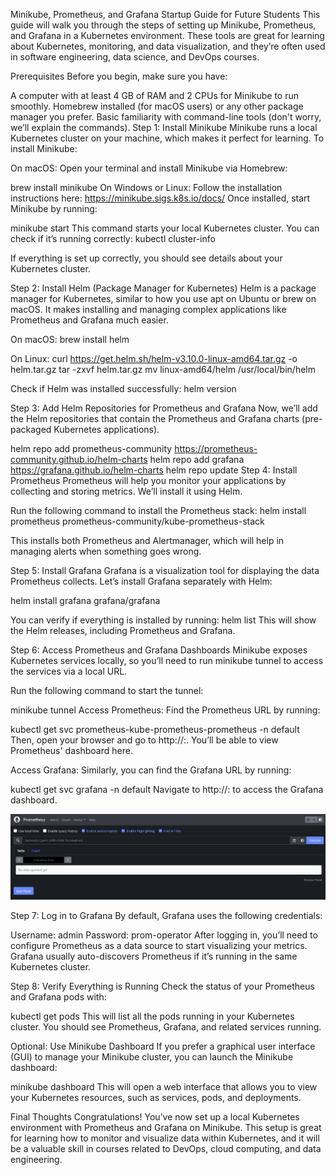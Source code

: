 Minikube, Prometheus, and Grafana Startup Guide for Future Students
This guide will walk you through the steps of setting up Minikube, Prometheus, and Grafana in a Kubernetes environment. These tools are great for learning about Kubernetes, monitoring, and data visualization, and they’re often used in software engineering, data science, and DevOps courses.

Prerequisites
Before you begin, make sure you have:

A computer with at least 4 GB of RAM and 2 CPUs for Minikube to run smoothly.
Homebrew installed (for macOS users) or any other package manager you prefer.
Basic familiarity with command-line tools (don't worry, we’ll explain the commands).
Step 1: Install Minikube
Minikube runs a local Kubernetes cluster on your machine, which makes it perfect for learning. To install Minikube:

On macOS:
Open your terminal and install Minikube via Homebrew:

brew install minikube
On Windows or Linux:
Follow the installation instructions here: https://minikube.sigs.k8s.io/docs/
Once installed, start Minikube by running:

minikube start
This command starts your local Kubernetes cluster. You can check if it’s running correctly:
kubectl cluster-info

If everything is set up correctly, you should see details about your Kubernetes cluster.

Step 2: Install Helm (Package Manager for Kubernetes)
Helm is a package manager for Kubernetes, similar to how you use apt on Ubuntu or brew on macOS. It makes installing and managing complex applications like Prometheus and Grafana much easier.

On macOS:
brew install helm

On Linux:
curl https://get.helm.sh/helm-v3.10.0-linux-amd64.tar.gz -o helm.tar.gz
tar -zxvf helm.tar.gz
mv linux-amd64/helm /usr/local/bin/helm

Check if Helm was installed successfully:
helm version

Step 3: Add Helm Repositories for Prometheus and Grafana
Now, we’ll add the Helm repositories that contain the Prometheus and Grafana charts (pre-packaged Kubernetes applications).

helm repo add prometheus-community https://prometheus-community.github.io/helm-charts
helm repo add grafana https://grafana.github.io/helm-charts
helm repo update
Step 4: Install Prometheus
Prometheus will help you monitor your applications by collecting and storing metrics. We’ll install it using Helm.

Run the following command to install the Prometheus stack:
helm install prometheus prometheus-community/kube-prometheus-stack

This installs both Prometheus and Alertmanager, which will help in managing alerts when something goes wrong.

Step 5: Install Grafana
Grafana is a visualization tool for displaying the data Prometheus collects. Let’s install Grafana separately with Helm:


helm install grafana grafana/grafana

You can verify if everything is installed by running:
helm list
This will show the Helm releases, including Prometheus and Grafana.

Step 6: Access Prometheus and Grafana Dashboards
Minikube exposes Kubernetes services locally, so you’ll need to run minikube tunnel to access the services via a local URL.

Run the following command to start the tunnel:


minikube tunnel
Access Prometheus:
Find the Prometheus URL by running:


kubectl get svc prometheus-kube-prometheus-prometheus -n default
Then, open your browser and go to http://<minikube-ip>:<prometheus-port>. You’ll be able to view Prometheus' dashboard here.

Access Grafana:
Similarly, you can find the Grafana URL by running:


kubectl get svc grafana -n default
Navigate to http://<minikube-ip>:<grafana-port> to access the Grafana dashboard.

![grafana dashboard](grafanadashboard.png)


Step 7: Log in to Grafana
By default, Grafana uses the following credentials:

Username: admin
Password: prom-operator
After logging in, you’ll need to configure Prometheus as a data source to start visualizing your metrics. Grafana usually auto-discovers Prometheus if it’s running in the same Kubernetes cluster.



Step 8: Verify Everything is Running
Check the status of your Prometheus and Grafana pods with:


kubectl get pods
This will list all the pods running in your Kubernetes cluster. You should see Prometheus, Grafana, and related services running.

Optional: Use Minikube Dashboard
If you prefer a graphical user interface (GUI) to manage your Minikube cluster, you can launch the Minikube dashboard:


minikube dashboard
This will open a web interface that allows you to view your Kubernetes resources, such as services, pods, and deployments.

Final Thoughts
Congratulations! You’ve now set up a local Kubernetes environment with Prometheus and Grafana on Minikube. This setup is great for learning how to monitor and visualize data within Kubernetes, and it will be a valuable skill in courses related to DevOps, cloud computing, and data engineering.